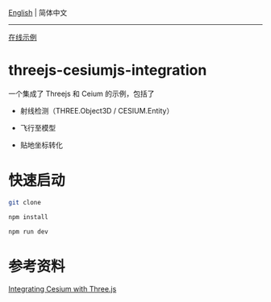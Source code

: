 [English](./README.md) | 简体中文

---

[在线示例](https://sadyx.github.io/threejs-cesiumjs-integration/)

# threejs-cesiumjs-integration

一个集成了 Threejs 和 Ceium 的示例，包括了

-   射线检测（THREE.Object3D / CESIUM.Entity）

-   飞行至模型

-   贴地坐标转化

# 快速启动

```bash
git clone
```

```bash
npm install
```

```bash
npm run dev
```

# 参考资料

[Integrating Cesium with Three.js](https://cesium.com/blog/2017/10/23/integrating-cesium-with-threejs/)
